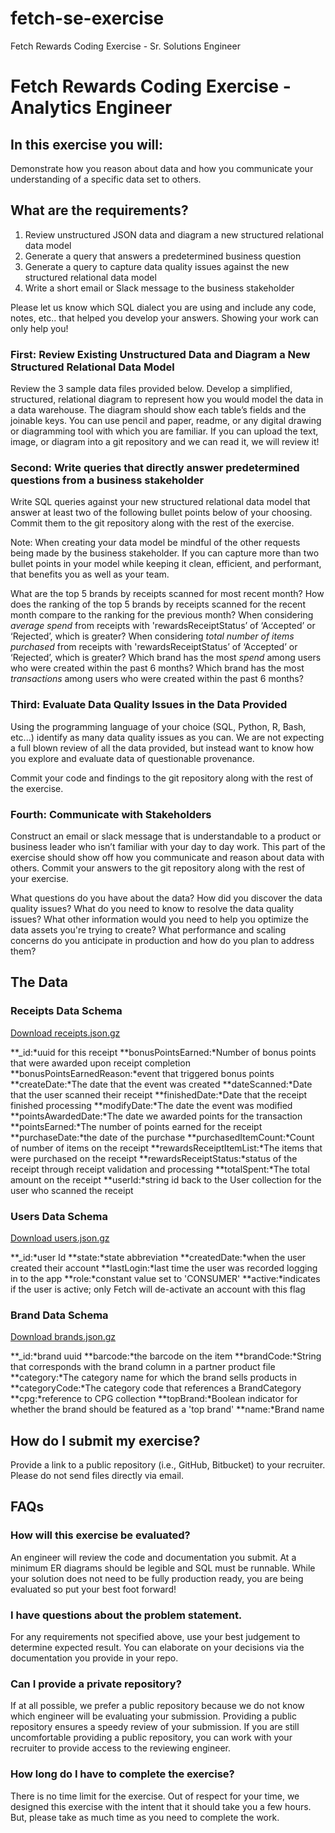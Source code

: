 # fetch-se-exercise

Fetch Rewards Coding Exercise - Sr. Solutions Engineer



Fetch Rewards Coding Exercise - Analytics Engineer
==================================================

In this exercise you will:
--------------------------

Demonstrate how you reason about data and how you communicate your understanding of a specific data set to others.

What are the requirements?
--------------------------

1.  Review unstructured JSON data and diagram a new structured relational data model
2.  Generate a query that answers a predetermined business question
3.  Generate a query to capture data quality issues against the new structured relational data model
4.  Write a short email or Slack message to the business stakeholder

Please let us know which SQL dialect you are using and include any code, notes, etc.. that helped you develop your answers. Showing your work can only help you!

### First: Review Existing Unstructured Data and Diagram a New Structured Relational Data Model

Review the 3 sample data files provided below. Develop a simplified, structured, relational diagram to represent how you would model the data in a data warehouse. The diagram should show each table’s fields and the joinable keys. You can use pencil and paper, readme, or any digital drawing or diagramming tool with which you are familiar. If you can upload the text, image, or diagram into a git repository and we can read it, we will review it!

### Second: Write queries that directly answer predetermined questions from a business stakeholder

Write SQL queries against your new structured relational data model that answer at least two of the following bullet points below of your choosing. Commit them to the git repository along with the rest of the exercise.

Note: When creating your data model be mindful of the other requests being made by the business stakeholder. If you can capture more than two bullet points in your model while keeping it clean, efficient, and performant, that benefits you as well as your team.

  What are the top 5 brands by receipts scanned for most recent month?
  How does the ranking of the top 5 brands by receipts scanned for the recent month compare to the ranking for the previous month?
  When considering _average spend_ from receipts with 'rewardsReceiptStatus’ of ‘Accepted’ or ‘Rejected’, which is greater?
  When considering _total number of items purchased_ from receipts with 'rewardsReceiptStatus’ of ‘Accepted’ or ‘Rejected’, which is greater?
  Which brand has the most _spend_ among users who were created within the past 6 months?
  Which brand has the most _transactions_ among users who were created within the past 6 months?

### Third: Evaluate Data Quality Issues in the Data Provided

Using the programming language of your choice (SQL, Python, R, Bash, etc...) identify as many data quality issues as you can. We are not expecting a full blown review of all the data provided, but instead want to know how you explore and evaluate data of questionable provenance.

Commit your code and findings to the git repository along with the rest of the exercise.

### Fourth: Communicate with Stakeholders

Construct an email or slack message that is understandable to a product or business leader who isn’t familiar with your day to day work. This part of the exercise should show off how you communicate and reason about data with others. Commit your answers to the git repository along with the rest of your exercise.

  What questions do you have about the data?
  How did you discover the data quality issues?
  What do you need to know to resolve the data quality issues?
  What other information would you need to help you optimize the data assets you're trying to create?
  What performance and scaling concerns do you anticipate in production and how do you plan to address them?

The Data
--------

### Receipts Data Schema

[Download receipts.json.gz](https://fetch-hiring.s3.amazonaws.com/analytics-engineer/ineeddata-data-modeling/receipts.json.gz)

  **\_id:*uuid for this receipt
  **bonusPointsEarned:*Number of bonus points that were awarded upon receipt completion
  **bonusPointsEarnedReason:*event that triggered bonus points
  **createDate:*The date that the event was created
  **dateScanned:*Date that the user scanned their receipt
  **finishedDate:*Date that the receipt finished processing
  **modifyDate:*The date the event was modified
  **pointsAwardedDate:*The date we awarded points for the transaction
  **pointsEarned:*The number of points earned for the receipt
  **purchaseDate:*the date of the purchase
  **purchasedItemCount:*Count of number of items on the receipt
  **rewardsReceiptItemList:*The items that were purchased on the receipt
  **rewardsReceiptStatus:*status of the receipt through receipt validation and processing
  **totalSpent:*The total amount on the receipt
  **userId:*string id back to the User collection for the user who scanned the receipt

### Users Data Schema

[Download users.json.gz](https://fetch-hiring.s3.amazonaws.com/analytics-engineer/ineeddata-data-modeling/users.json.gz)

  **\_id:*user Id
  **state:*state abbreviation
  **createdDate:*when the user created their account
  **lastLogin:*last time the user was recorded logging in to the app
  **role:*constant value set to 'CONSUMER'
  **active:*indicates if the user is active; only Fetch will de-activate an account with this flag

### Brand Data Schema

[Download brands.json.gz](https://fetch-hiring.s3.amazonaws.com/analytics-engineer/ineeddata-data-modeling/brands.json.gz)

  **\_id:*brand uuid
  **barcode:*the barcode on the item
  **brandCode:*String that corresponds with the brand column in a partner product file
  **category:*The category name for which the brand sells products in
  **categoryCode:*The category code that references a BrandCategory
  **cpg:*reference to CPG collection
  **topBrand:*Boolean indicator for whether the brand should be featured as a 'top brand'
  **name:*Brand name

How do I submit my exercise?
----------------------------

Provide a link to a public repository (i.e., GitHub, Bitbucket) to your recruiter. Please do not send files directly via email.

FAQs
----

### How will this exercise be evaluated?

An engineer will review the code and documentation you submit. At a minimum ER diagrams should be legible and SQL must be runnable. While your solution does not need to be fully production ready, you are being evaluated so put your best foot forward!

### I have questions about the problem statement.

For any requirements not specified above, use your best judgement to determine expected result. You can elaborate on your decisions via the documentation you provide in your repo.

### Can I provide a private repository?

If at all possible, we prefer a public repository because we do not know which engineer will be evaluating your submission. Providing a public repository ensures a speedy review of your submission. If you are still uncomfortable providing a public repository, you can work with your recruiter to provide access to the reviewing engineer.

### How long do I have to complete the exercise?

There is no time limit for the exercise. Out of respect for your time, we designed this exercise with the intent that it should take you a few hours. But, please take as much time as you need to complete the work.